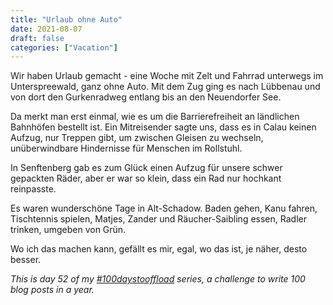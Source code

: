 ```yaml
---
title: "Urlaub ohne Auto"
date: 2021-08-07
draft: false
categories: ["Vacation"]
---
```

Wir haben Urlaub gemacht - eine Woche mit Zelt und Fahrrad unterwegs im Unterspreewald, ganz ohne Auto. Mit dem Zug ging es nach Lübbenau und von dort den Gurkenradweg entlang bis an den Neuendorfer See.

Da merkt man erst einmal, wie es um die Barrierefreiheit an ländlichen Bahnhöfen bestellt ist. Ein Mitreisender sagte uns, dass es in Calau keinen Aufzug, nur Treppen gibt, um zwischen Gleisen zu wechseln, unüberwindbare Hindernisse für Menschen im Rollstuhl.

In Senftenberg gab es zum Glück einen Aufzug für unsere schwer gepackten Räder, aber er war so klein, dass ein Rad nur hochkant reinpasste.

Es waren wunderschöne Tage in Alt-Schadow. Baden gehen, Kanu fahren, Tischtennis spielen, Matjes, Zander und Räucher-Saibling essen, Radler trinken, umgeben von Grün.

Wo ich das machen kann, gefällt es mir, egal, wo das ist, je näher, desto besser.

_This is day 52 of my [#100daystooffload](https://100daystooffload.com/) series, a challenge to write 100 blog posts in a year._

